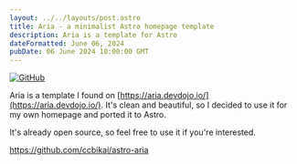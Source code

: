 ```yaml
---
layout: ../../layouts/post.astro
title: Aria - a minimalist Astro homepage template
description: Aria is a template for Astro
dateFormatted: June 06, 2024
pubDate: 06 June 2024 10:00:00 GMT
---
```


[![GitHub](https://github.html.zone/ccbikai/astro-aria)](https://github.com/ccbikai/astro-aria)

Aria is a template I found on [https://aria.devdojo.io/](https://aria.devdojo.io/). It's clean and beautiful, so I decided to use it for my own homepage and ported it to Astro.

It's already open source, so feel free to use it if you're interested.

<https://github.com/ccbikai/astro-aria>

